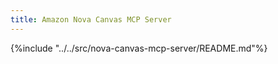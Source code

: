 ```yaml
---
title: Amazon Nova Canvas MCP Server
---
```


{%include "../../src/nova-canvas-mcp-server/README.md"%}
